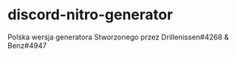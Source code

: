 # discord-nitro-generator
Polska wersja generatora Stworzonego przez Drillenissen#4268 &amp; Benz#4947
